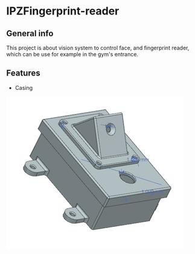 # IPZFingerprint-reader

## General info
This project is about vision system to control face, and fingerprint reader, which can be use for example in the gym's entrance.

## Features
* Casing

![Model](Casingassembly2.png)
